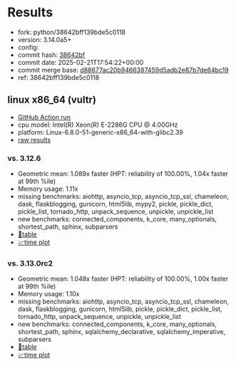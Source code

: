 # Results

- fork: python/38642bff139bde5c0118
- version: 3.14.0a5+
- config: 
- commit hash: [38642bf](https://github.com/python/cpython/commit/38642bf)
- commit date: 2025-02-21T17:54:22+00:00
- commit merge base: [d88677ac20b9466387459d5adb2e87b7de64bc19](https://github.com/python/cpython/commit/d88677ac20b9466387459d5adb2e87b7de64bc19)
- ref: 38642bff139bde5c0118

## linux x86_64 (vultr)

- [GitHub Action run](https://github.com/facebookexperimental/free-threading-benchmarking/actions/runs/13467536316)
- cpu model: Intel(R) Xeon(R) E-2286G CPU @ 4.00GHz
- platform: Linux-6.8.0-51-generic-x86_64-with-glibc2.39
- [raw results](bm-20250221-vultr-x86_64-python-38642bff139bde5c0118-3.14.0a5%2B-38642bf.json)

### vs. 3.12.6

- Geometric mean: 1.089x faster (HPT: reliability of 100.00%, 1.04x faster at 99th %ile)
- Memory usage: 1.11x
- missing benchmarks: aiohttp, asyncio_tcp, asyncio_tcp_ssl, chameleon, dask, flaskblogging, gunicorn, html5lib, mypy2, pickle, pickle_dict, pickle_list, tornado_http, unpack_sequence, unpickle, unpickle_list
- new benchmarks: connected_components, k_core, many_optionals, shortest_path, sphinx, subparsers
- [📄table](bm-20250221-vultr-x86_64-python-38642bff139bde5c0118-3.14.0a5%2B-38642bf-vs-3.12.6.md)
- [📈time plot](bm-20250221-vultr-x86_64-python-38642bff139bde5c0118-3.14.0a5%2B-38642bf-vs-3.12.6.svg)

### vs. 3.13.0rc2

- Geometric mean: 1.048x faster (HPT: reliability of 100.00%, 1.00x faster at 99th %ile)
- Memory usage: 1.10x
- missing benchmarks: aiohttp, asyncio_tcp, asyncio_tcp_ssl, chameleon, dask, flaskblogging, gunicorn, html5lib, pickle, pickle_dict, pickle_list, tornado_http, unpack_sequence, unpickle, unpickle_list
- new benchmarks: connected_components, k_core, many_optionals, shortest_path, sphinx, sqlalchemy_declarative, sqlalchemy_imperative, subparsers
- [📄table](bm-20250221-vultr-x86_64-python-38642bff139bde5c0118-3.14.0a5%2B-38642bf-vs-3.13.0rc2.md)
- [📈time plot](bm-20250221-vultr-x86_64-python-38642bff139bde5c0118-3.14.0a5%2B-38642bf-vs-3.13.0rc2.svg)

